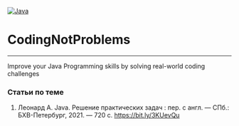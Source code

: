 [![Java](https://img.shields.io/badge/Java-E43222??style=for-the-badge&logo=java&logoColor=FFFFFF)](https://java.com/)

# CodingNotProblems
-------
Improve your Java Programming skills by solving real-world coding challenges

### Статьи по теме
1. Леонард А. Java. Решение практических задач : пер. с англ. — СПб.: БХВ-Петербург, 2021. — 720 с. https://bit.ly/3KUevQu
